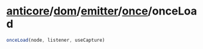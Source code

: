 # [anticore](../../../../../../#reference)/[dom](../../../#reference)/[emitter](../../#reference)/[once](../#reference)/<a name="reference">onceLoad</a>

```js
onceLoad(node, listener, useCapture)
```